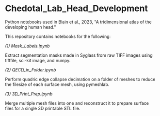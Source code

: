 # Chedotal_Lab_Head_Development
Python notebooks used in Blain et al., 2023, "A tridimensional atlas of the developing human head." 

This repository contains notebooks for the following:

*(1) Mask_Labels.ipynb*

Extract segmentation masks made in Syglass from raw TIFF images using tifffile, sci-kit image, and numpy. 

*(2) QECD_in_Folder.ipynb*

Perform quadric edge collapse decimation on a folder of meshes to reduce the filesize of each surface mesh, using pymeshlab. 

*(3) 3D_Print_Prep.ipynb*

Merge multiple mesh files into one and reconstruct it to prepare surface files for a single 3D printable STL file.  
